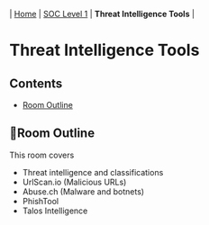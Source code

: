 | [Home](../README.md) | [SOC Level 1](../SOClevel1.md) | **Threat Intelligence Tools** |

# Threat Intelligence Tools

## Contents
- [Room Outline](#room-outline)



## 📘Room Outline

This room covers
- Threat intelligence and classifications
- UrlScan.io (Malicious URLs)
- Abuse.ch (Malware and botnets)
- PhishTool
- Talos Intelligence
